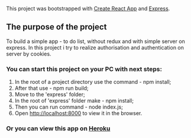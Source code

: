 This project was bootstrapped with [Create React App](https://github.com/facebook/create-react-app) and [Express](https://github.com/expressjs/express).

## The purpose of the project

To build a simple app - to do list, without redux and with simple server on express. In this project i try to realize authorisation and authentication on server by cookies.

### You can start this project on your PC with next steps:

1. In the root of a project directory use the command - npm install;
2. After that use - npm run build;
3. Move to the 'express' folder;
4. In the root of 'express' folder make - npm install;
5. Then you can run command - node index.js;
6. Open [http://localhost:8000](http://localhost:8000) to view it in the browser.

### Or you can view this app on [Heroku](https://arcane-stream-95803.herokuapp.com/)

